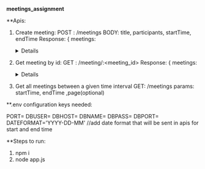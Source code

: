 **meetings_assignment**


**Apis:

1. Create meeting:
   POST : /meetings
   BODY:  title, participants, startTime, endTime 
   Response: { meetings: <details> }
  
2. Get meeting by id:
   GET : /meeting/:<meeting_id>
   Response: { meetings: <details> }
  
3. Get all meetings between a given time interval
   GET: /meetings
   params: startTime, endTime ,page(optional)
   
   
**.env configuration keys needed:
 
PORT=
DBUSER=<your db username>
DBHOST=<db host>
DBNAME=<db name>
DBPASS=<db password>
DBPORT=<db port>
DATEFORMAT='YYYY-DD-MM'  //add date format that will be sent in apis for start and end time
  
**Steps to run:

1. npm i
2. node app.js
  
  
